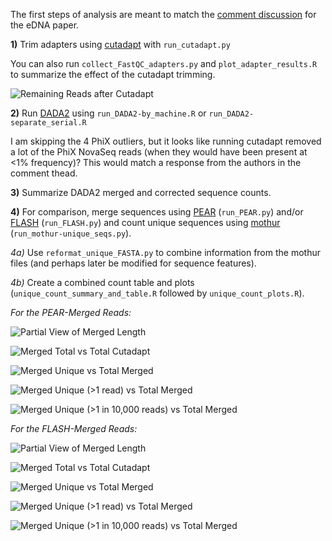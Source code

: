 The first steps of analysis are meant to match the [comment discussion](https://www.nature.com/articles/s41598-019-42455-9#article-comments) for the eDNA paper.

**1)** Trim adapters using [cutadapt](https://cutadapt.readthedocs.io/en/stable/) with `run_cutadapt.py`

You can also run `collect_FastQC_adapters.py` and `plot_adapter_results.R` to summarize the effect of the cutadapt trimming.

![Remaining Reads after Cutadapt](Cutadapt-filtered_read_counts-with_sequencer.png "Read Counts by Sequencer")

**2)** Run [DADA2](https://benjjneb.github.io/dada2/tutorial.html) using `run_DADA2-by_machine.R` or `run_DADA2-separate_serial.R`

I am skipping the 4 PhiX outliers, but it looks like running cutadapt removed a lot of the PhiX NovaSeq reads (when they would have been present at <1% frequency)?  This would match a response from the authors in the comment thead.

**3)** Summarize DADA2 merged and corrected sequence counts.

**4)** For comparison, merge sequences using [PEAR](https://cme.h-its.org/exelixis/web/software/pear/) (`run_PEAR.py`) and/or [FLASH](https://ccb.jhu.edu/software/FLASH/) (`run_FLASH.py`) and count unique sequences using [mothur](https://mothur.org/) (`run_mothur-unique_seqs.py`).

*4a)* Use `reformat_unique_FASTA.py` to combine information from the mothur files (and perhaps later be modified for sequence features).

*4b)* Create a combined count table and plots (`unique_count_summary_and_table.R` followed by `unique_count_plots.R`).

*For the PEAR-Merged Reads:*

![Partial View of Merged Length](PEAR_merged_read_length_distribution.png "Partial View of Merged Length")

![Merged Total vs Total Cutadapt](PEAR_merged_total_merged_versus_total_cutadapt.png "Merged Total vs Total Cutadapt")

![Merged Unique vs Total Merged](PEAR_merged_unique_merged_versus_total_merged.png "Merged Unique vs Total Merged")

![Merged Unique (>1 read) vs Total Merged](PEAR_merged_unique_merged_multi-read_versus_total_merged.png "Merged Unique (>1 read) vs Total Merged")

![Merged Unique (>1 in 10,000 reads) vs Total Merged](PEAR_merged_unique_merged_per10k_versus_total_merged.png "Merged Unique (>1 in 10,000 reads) vs Total Merged")


*For the FLASH-Merged Reads:*

![Partial View of Merged Length](FLASH_merged_read_length_distribution.png "Partial View of Merged Length")

![Merged Total vs Total Cutadapt](FLASH_merged_total_merged_versus_total_cutadapt.png "Merged Total vs Total Cutadapt")

![Merged Unique vs Total Merged](FLASH_merged_unique_merged_versus_total_merged.png "Merged Unique vs Total Merged")

![Merged Unique (>1 read) vs Total Merged](FLASH_merged_unique_merged_multi-read_versus_total_merged.png "Merged Unique (>1 read) vs Total Merged")

![Merged Unique (>1 in 10,000 reads) vs Total Merged](FLASH_merged_unique_merged_per10k_versus_total_merged.png "Merged Unique (>1 in 10,000 reads) vs Total Merged")
